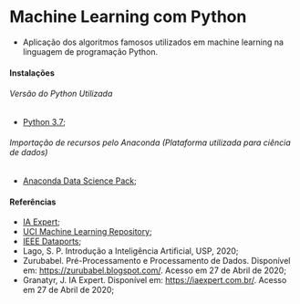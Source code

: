 # Machine Learning com Python

- Aplicação dos algoritmos famosos utilizados em machine learning na linguagem de programação Python.

#### Instalações

###### Versão do Python Utilizada
- [Python 3.7](https://www.python.org/downloads/);

###### Importação de recursos pelo Anaconda (Plataforma utilizada para ciência de dados)
- [Anaconda Data Science Pack](https://www.anaconda.com/products/individual);

#### Referências 

- [IA Expert](https://iaexpert.com.br/);
- [UCI Machine Learning Repository](https://archive.ics.uci.edu/ml/index.php);
- [IEEE Dataports](https://ieee-dataport.org/);
- Lago, S. P. Introdução a Inteligência Artificial, USP, 2020;
- Zurubabel. Pré-Processamento e Processamento de Dados. Disponível em: https://zurubabel.blogspot.com/. Acesso em 27 de Abril de 2020;
- Granatyr, J. IA Expert. Disponível em: https://iaexpert.com.br/. Acesso em 27 de Abril de 2020;
